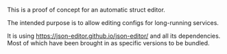 This is a proof of concept for an automatic struct editor.

The intended purpose is to allow editing configs for long-running services.


It is using https://json-editor.github.io/json-editor/ and all its dependencies.  Most of which have been brought in as specific versions to be bundled.